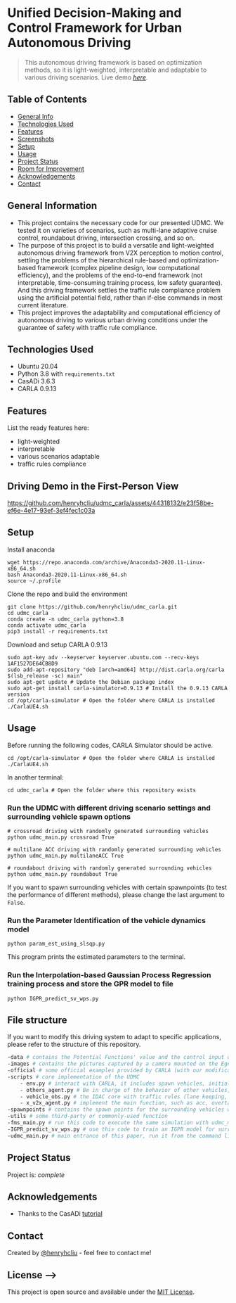 # Unified Decision-Making and Control Framework for Urban Autonomous Driving
> This autonomous driving framework is based on optimization methods, so it is light-weighted, interpretable and adaptable to various driving scenarios.
> Live demo [_here_](https://youtu.be/Jn2BrnhnCoU). <!-- If you have the project hosted somewhere, include the link here. -->

## Table of Contents
* [General Info](#general-information)
* [Technologies Used](#technologies-used)
* [Features](#features)
* [Screenshots](#driving-demo-in-the-first-person-view)
* [Setup](#setup)
* [Usage](#usage)
* [Project Status](#project-status)
* [Room for Improvement](#room-for-improvement)
* [Acknowledgements](#acknowledgements)
* [Contact](#contact)
<!-- * [License](#license) -->


## General Information
- This project contains the necessary code for our presented UDMC. We tested it on varieties of scenarios, such as multi-lane adaptive cruise control, roundabout driving, intersection crossing, and so on.
- The purpose of this project is to build a versatile and light-weighted autonomous driving framework from V2X perception to motion control, settling the problems of the hierarchical rule-based and optimization-based framework (complex pipeline design, low computational efficiency), and the problems of the end-to-end framework (not interpretable, time-consuming training process, low safety guarantee). And this driving framework settles the traffic rule compliance problem using the artificial potential field, rather than if-else commands in most current literature.
- This project improves the adaptability and computational efficiency of autonomous driving to various urban driving conditions under the guarantee of safety with traffic rule compliance.
<!-- You don't have to answer all the questions - just the ones relevant to your project. -->


## Technologies Used
- Ubuntu 20.04
- Python 3.8 with `requirements.txt`
- CasADi 3.6.3
- CARLA 0.9.13


## Features
List the ready features here:
- light-weighted
- interpretable
- various scenarios adaptable
- traffic rules compliance


## Driving Demo in the First-Person View


https://github.com/henryhcliu/udmc_carla/assets/44318132/e23f58be-ef6e-4e17-93ef-3ef4fec1c03a


## Setup
Install anaconda
```Shell
wget https://repo.anaconda.com/archive/Anaconda3-2020.11-Linux-x86_64.sh
bash Anaconda3-2020.11-Linux-x86_64.sh
source ~/.profile
```

Clone the repo and build the environment
```Shell
git clone https://github.com/henryhcliu/udmc_carla.git
cd udmc_carla
conda create -n udmc_carla python=3.8
conda activate udmc_carla
pip3 install -r requirements.txt
```

Download and setup CARLA 0.9.13
```Shell
sudo apt-key adv --keyserver keyserver.ubuntu.com --recv-keys 1AF1527DE64CB8D9
sudo add-apt-repository "deb [arch=amd64] http://dist.carla.org/carla $(lsb_release -sc) main"
sudo apt-get update # Update the Debian package index
sudo apt-get install carla-simulator=0.9.13 # Install the 0.9.13 CARLA version
cd /opt/carla-simulator # Open the folder where CARLA is installed
./CarlaUE4.sh
```

## Usage
Before running the following codes, CARLA Simulator should be active.
```Shell
cd /opt/carla-simulator # Open the folder where CARLA is installed
./CarlaUE4.sh
```
In another terminal:
```Shell
cd udmc_carla # Open the folder where this repository exists
```
### Run the UDMC with different driving scenario settings and surrounding vehicle spawn options
```Shell 
# crossroad driving with randomly generated surrounding vehicles
python udmc_main.py crossroad True

# multilane ACC driving with randomly generated surrounding vehicles
python udmc_main.py multilaneACC True

# roundabout driving with randomly generated surrounding vehicles
python udmc_main.py roundabout True
```
If you want to spawn surrounding vehicles with certain spawnpoints (to test the performance of different methods), please change the last argument to `False`.
### Run the Parameter Identification of the vehicle dynamics model
```Shell
python param_est_using_slsqp.py
```
This program prints the estimated parameters to the terminal.
### Run the Interpolation-based Gaussian Process Regression training process and store the GPR model to file
```Shell
python IGPR_predict_sv_wps.py
```

## File structure
If you want to modify this driving system to adapt to specific applications, please refer to the structure of this repository.
```bash
-data # contains the Potential Functions' value and the control input during autonomous driving
-images # contains the pictures captured by a camera mounted on the Ego Vehicle with T_s time step
-official # some official examples provided by CARLA (with our modification)
-scripts # core implementation of the UDMC
    - env.py # interact with CARLA, it includes spawn vehicles, initial visualization, and CARLA environment, etc.
    - others_agent.py # Be in charge of the behavior of other vehicles, like following the lane and changing lane
    - vehicle_obs.py # the IDAC core with traffic rules (lane keeping, not running to solid lane markings, not running a red light, etc)
    - x_v2x_agent.py # implement the main function, such as acc, overtaking, and parking
-spawnpoints # contains the spawn points for the surrounding vehicles when not using `random_spawn` mode
-utils # some third-party or commonly-used function
-fms_main.py # run this code to execute the same simulation with udmc_main.py, but the Ego Vehicle uses Finite State Machine to control its motion
-IGPR_predict_sv_wps.py # use this code to train an IGPR model for surrounding vehicles' motion from 15 pieces of history state record to 10 pieces of future state prediction.
-udmc_main.py # main entrance of this paper, run it from the command line with an augment (crossroad, multilaneACC, roundabout,...), before that you need to launch CarlaUE4 following the instruction above.
```

## Project Status
Project is: _complete_ 


## Acknowledgements
- Thanks to the CasADi [tutorial](https://web.casadi.org/docs/#nonlinear-programming)


## Contact
Created by [@henryhcliu](https://www.linkedin.com/in/haichaoliu) - feel free to contact me!


<!-- Optional -->
## License -->
This project is open source and available under the [MIT License](https://opensource.org/license/mit/).

<!-- You don't have to include all sections - just the one's relevant to your project -->
